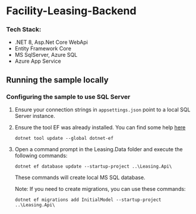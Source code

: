 # Facility-Leasing-Backend

### Tech Stack:
- .NET 8, Asp.Net Core WebApi
-  Entity Framework Core
- MS SqlServer, Azure SQL
- Azure App Service

## Running the sample locally

### Configuring the sample to use SQL Server

1. Ensure your connection strings in `appsettings.json` point to a local SQL Server instance.
1. Ensure the tool EF was already installed. You can find some help [here](https://docs.microsoft.com/ef/core/miscellaneous/cli/dotnet)

    ```
    dotnet tool update --global dotnet-ef
    ```

1. Open a command prompt in the Leasing.Data folder and execute the following commands:

    ```    dotnet restore
    dotnet ef database update --startup-project ..\Leasing.Api\ 
    ```

    These commands will create local MS SQL database.

    Note: If you need to create migrations, you can use these commands:

    ```    -- create migration (from Leasing.Data folder CLI)
    dotnet ef migrations add InitialModel --startup-project ..\Leasing.Api\
    ```
